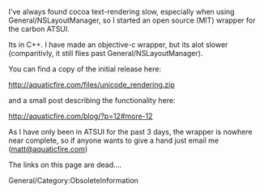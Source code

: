 I've always found cocoa text-rendering slow, especially when using General/NSLayoutManager, so I started an open source (MIT) wrapper for the carbon ATSUI.

Its in C++.  I have made an objective-c wrapper, but its alot slower (comparitivly, it still flies past General/NSLayoutManager).

You can find a copy of the initial release here:

http://aquaticfire.com/files/unicode_rendering.zip

and a small post describing the functionality here:

http://aquaticfire.com/blog/?p=12#more-12

As I have only been in ATSUI for the past 3 days, the wrapper is nowhere near complete, so if anyone wants to give a hand just email me (matt@aquaticfire.com)


The links on this page are dead....

General/Category:ObsoleteInformation